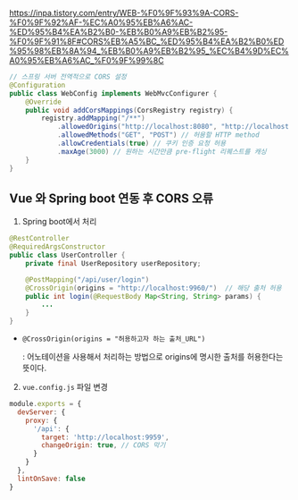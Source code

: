https://inpa.tistory.com/entry/WEB-%F0%9F%93%9A-CORS-%F0%9F%92%AF-%EC%A0%95%EB%A6%AC-%ED%95%B4%EA%B2%B0-%EB%B0%A9%EB%B2%95-%F0%9F%91%8F#CORS%EB%A5%BC_%ED%95%B4%EA%B2%B0%ED%95%98%EB%8A%94_%EB%B0%A9%EB%B2%95_%EC%B4%9D%EC%A0%95%EB%A6%AC_%F0%9F%99%8C

``` java
// 스프링 서버 전역적으로 CORS 설정
@Configuration
public class WebConfig implements WebMvcConfigurer {
    @Override
    public void addCorsMappings(CorsRegistry registry) {
        registry.addMapping("/**")
        	.allowedOrigins("http://localhost:8080", "http://localhost:8081") // 허용할 출처
            .allowedMethods("GET", "POST") // 허용할 HTTP method
            .allowCredentials(true) // 쿠키 인증 요청 허용
            .maxAge(3000) // 원하는 시간만큼 pre-flight 리퀘스트를 캐싱
    }
}
```



## Vue 와 Spring boot 연동 후 CORS 오류

1. Spring boot에서 처리

``` java
@RestController
@RequiredArgsConstructor
public class UserController {
    private final UserRepository userRepository;

    @PostMapping("/api/user/login")
    @CrossOrigin(origins = "http://localhost:9960/")  // 해당 출처 허용
    public int login(@RequestBody Map<String, String> params) {
        ...
    }
}
```

- `@CrossOrigin(origins = "허용하고자 하는 출처_URL")`

  : 어노테이션을 사용해서 처리하는 방법으로 origins에 명시한 출처를 허용한다는 뜻이다.



2. `vue.config.js` 파일 변경

``` javascript
module.exports = {
  devServer: {
    proxy: {
      '/api': {
        target: 'http://localhost:9959',
        changeOrigin: true, // CORS 막기
      }
    }
  },
  lintOnSave: false
}
```

